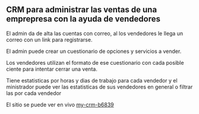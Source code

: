 ## CRM para administrar las ventas de una emprepresa con la ayuda de vendedores

El admin da de alta las cuentas con correo, al los vendedores le llega un correo con un link para registrarse.

El admin puede crear un cuestionario de opciones y servicios a vender.

Los vendedores utilizan el formato de ese cuestionario con cada posible ciente para intentar cerrar una venta.

Tiene estatisticas por horas y dias de trabajo para cada vendedor y el ministrador puede ver las estatisticas de sus vendedores en general o filtrar las por cada vendedor

El sitio se puede ver en vivo [my-crm-b6839](https://my-crm-b6839.firebaseapp.com)
